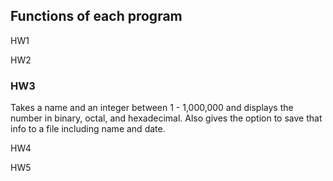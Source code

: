 ## Functions of each program

HW1

HW2

### **HW3**

Takes a name and an integer between 1 - 1,000,000 and displays the number in binary, octal, and hexadecimal.
Also gives the option to save that info to a file including name and date. 

HW4

HW5
